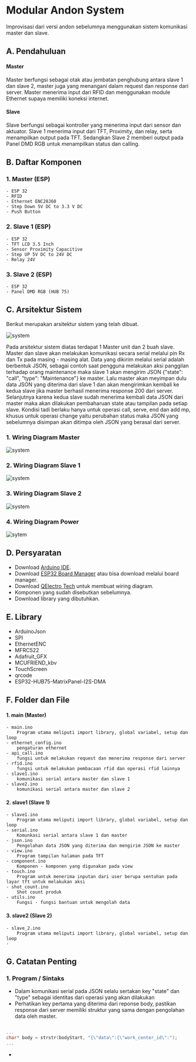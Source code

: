 # Modular Andon System

Improvisasi dari versi andon sebelumnya menggunakan sistem komunikasi master dan slave.

## A. Pendahuluan

#### Master

Master berfungsi sebagai otak atau jembatan penghubung antara slave 1 dan slave 2, master juga yang menangani dalam request dan response dari server. Master menerima input dari RFID dan menggunakan module Ethernet supaya memiliki koneksi internet.

#### Slave

Slave berfungsi sebagai kontroller yang menerima input dari sensor dan aktuator. Slave 1 menerima input dari TFT, Proximity, dan relay, serta menampilkan output pada TFT. Sedangkan Slave 2 memberi output pada Panel DMD RGB untuk menampilkan status dan calling.

## B. Daftar Komponen

### 1. Master (ESP)
    - ESP 32
    - RFID
    - Ethernet ENC28J60
    - Step Down 5V DC to 3.3 V DC
    - Push Button

### 2. Slave 1 (ESP)
    - ESP 32
    - TFT LCD 3.5 Inch
    - Sensor Proximity Capacitive
    - Step UP 5V DC to 24V DC
    - Relay 24V

### 3. Slave 2 (ESP)
    - ESP 32
    - Panel DMD RGB (HUB 75)

## C. Arsitektur Sistem

Berikut merupakan arsitektur sistem yang telah dibuat.

![system](/images/system_architecture.PNG)

Pada arsitektur sistem diatas terdapat 1 Master unit dan 2 buah slave. Master dan slave akan melakukan komunikasi secara serial melalui pin Rx dan Tx pada masing - masing alat. Data yang dikirim melalui serial adalah berbentuk JSON, sebagai contoh saat pengguna melakukan aksi panggilan terhadap orang maintenance maka slave 1 akan mengirim JSON {"state": "call", "type": "Maintenance"} ke master. Lalu master akan meyimpan dulu data JSON yang diterima dari slave 1 dan akan mengirimkan kembali ke kedua slave jika master berhasil menerima response 200 dari server. Selanjutnya karena kedua slave sudah menerima kembali data JSON dari master maka akan dilakukan pembaharuan state atau tampilan pada setiap slave. Kondisi tadi berlaku hanya untuk operasi call, serve, end dan add mp, khusus untuk operasi change yaitu perubahan status maka JSON yang sebelumnya disimpan akan ditimpa oleh JSON yang berasal dari server.

### 1. Wiring Diagram Master

![system](/images/wiring_master.png)

### 2. Wiring Diagram Slave 1

![system](/images/wiring_slave1.png)

### 3. Wiring Diagram Slave 2

![system](/images/wiring_slave2.png)

### 4. Wiring Diagram Power

![sytem](/images/wiring_power.png)

## D. Persyaratan

- Download [Arduino IDE](https://www.arduino.cc/en/software).
- Download [ESP32 Board Manager](https://github.com/iotechbugs/esp32-arduino) atau bisa download melalui board manager.
- Download [QElectro Tech](https://qelectrotech.org/download.php) untuk membuat wiring diagram.
- Komponen yang sudah disebutkan sebelumnya.
- Download library yang dibutuhkan.

## E. Library

- ArduinoJson
- SPI
- EthernetENC
- MFRC522
- Adafruit_GFX
- MCUFRIEND_kbv
- TouchScreen
- qrcode
- ESP32-HUB75-MatrixPanel-I2S-DMA

## F. Folder dan File

#### 1. main (Master)
    - main.ino
        Program utama meliputi import library, global variabel, setup dan loop
    - ethernet_config.ino
        pengaturan ethernet
    - api_call.ino
        fungsi untuk melakukan request dan menerima response dari server
    - rfid.ino
        fungsi untuk melakukan pembacaan rfid dan operasi rfid lainnya
    - slave1.ino
        komunikasi serial antara master dan slave 1
    - slave2.ino
        komunikasi serial antara master dan slave 2

#### 2. slave1 (Slave 1)
    - slave1.ino
        Program utama meliputi import library, global variabel, setup dan loop
    - serial.ino
        Komunkasi serial antara slave 1 dan master
    - json.ino
        Pengolahan data JSON yang diterima dan mengirim JSON ke master
    - view.ino
        Program tampilan halaman pada TFT
    - component.ino
        Komponen - komponen yang digunakan pada view
    - touch.ino
        Program untuk menerima inputan dari user berupa sentuhan pada layar tft untuk melakukan aksi
    - shot_count.ino
        Shot count produk
    - utils.ino
        Fungsi - fungsi bantuan untuk mengolah data

#### 3. slave2 (Slave 2)
    - slave_2.ino
        Program utama meliputi import library, global variabel, setup dan loop
    -

## G. Catatan Penting

### 1. Program / Sintaks

- Dalam komunikasi serial pada JSON selalu sertakan key "state" dan "type" sebagai identitas dari operasi yang akan dilakukan
- Perhatikan key pertama yang diterima dari reponse body, pastikan response dari server memiliki struktur yang sama dengan pengolahan data oleh master.

```c++

...
char* body = strstr(bodyStart, "{\"data\":{\"work_center_id\":");
...

```

-
